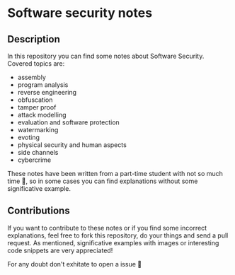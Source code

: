 
# Software security notes

## Description 

In this repository you can find some notes about Software Security. 
Covered topics are:

- assembly
- program analysis
- reverse engineering
- obfuscation 
- tamper proof 
- attack modelling 
- evaluation and software protection 
- watermarking 
- evoting 
- physical security and human aspects 
- side channels 
- cybercrime

These notes have been written from a part-time student with not so much time 🫠, so in some cases you can find explanations without some significative example. 

## Contributions 

If you want to contribute to these notes or if you find some incorrect explanations, feel free to  fork this repository, do your things and send a pull request. As mentioned, significative examples with images or interesting code snippets are very appreciated!

For any doubt don't exhitate to open a issue 👀

